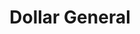 ---
title: "Dollar General"
url: /hagerstown/dollar-general-maryland-avenue/
shop: variety store
---